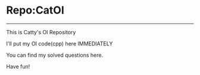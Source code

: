 # Repo:CatOI
---
This is Catty's OI Repository

I'll put my OI code\(cpp) here IMMEDIATELY

You can find my solved questions here.

Have fun!